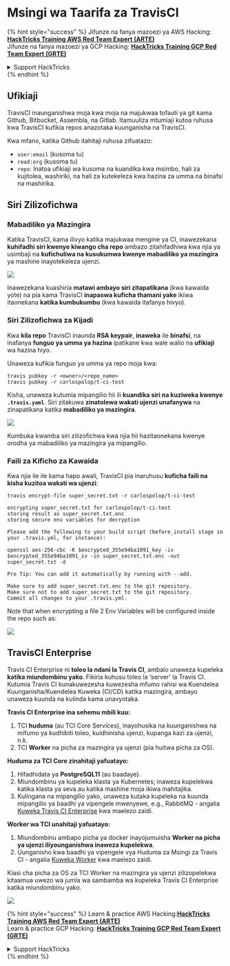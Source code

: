 # Msingi wa Taarifa za TravisCI

{% hint style="success" %}
Jifunze na fanya mazoezi ya AWS Hacking:<img src="../../.gitbook/assets/image (1) (1) (1).png" alt="" data-size="line">[**HackTricks Training AWS Red Team Expert (ARTE)**](https://training.hacktricks.xyz/courses/arte)<img src="../../.gitbook/assets/image (1) (1) (1).png" alt="" data-size="line">\
Jifunze na fanya mazoezi ya GCP Hacking: <img src="../../.gitbook/assets/image (2).png" alt="" data-size="line">[**HackTricks Training GCP Red Team Expert (GRTE)**<img src="../../.gitbook/assets/image (2).png" alt="" data-size="line">](https://training.hacktricks.xyz/courses/grte)

<details>

<summary>Support HackTricks</summary>

* Angalia [**mpango wa usajili**](https://github.com/sponsors/carlospolop)!
* **Jiunge na** 💬 [**kikundi cha Discord**](https://discord.gg/hRep4RUj7f) au [**kikundi cha telegram**](https://t.me/peass) au **fuata** sisi kwenye **Twitter** 🐦 [**@hacktricks\_live**](https://twitter.com/hacktricks_live)**.**
* **Shiriki mbinu za hacking kwa kuwasilisha PRs kwa** [**HackTricks**](https://github.com/carlospolop/hacktricks) na [**HackTricks Cloud**](https://github.com/carlospolop/hacktricks-cloud) repos za github.

</details>
{% endhint %}

## Ufikiaji

TravisCI inaunganishwa moja kwa moja na majukwaa tofauti ya git kama Github, Bitbucket, Assembla, na Gitlab. Itamuuliza mtumiaji kutoa ruhusa kwa TravisCI kufikia repos anazotaka kuunganisha na TravisCI.

Kwa mfano, katika Github itahitaji ruhusa zifuatazo:

* `user:email` (kusoma tu)
* `read:org` (kusoma tu)
* `repo`: Inatoa ufikiaji wa kusoma na kuandika kwa msimbo, hali za kujitolea, washiriki, na hali za kutekeleza kwa hazina za umma na binafsi na mashirika.

## Siri Zilizofichwa

### Mabadiliko ya Mazingira

Katika TravisCI, kama ilivyo katika majukwaa mengine ya CI, inawezekana **kuhifadhi siri kwenye kiwango cha repo** ambazo zitahifadhiwa kwa njia ya usimbaji na **kufichuliwa na kusukumwa kwenye mabadiliko ya mazingira** ya mashine inayotekeleza ujenzi.

![](<../../.gitbook/assets/image (203).png>)

Inawezekana kuashiria **matawi ambayo siri zitapatikana** (kwa kawaida yote) na pia kama TravisCI **inapaswa kuficha thamani yake** ikiwa itaonekana **katika kumbukumbu** (kwa kawaida itafanya hivyo).

### Siri Zilizofichwa za Kijadi

Kwa **kila repo** TravisCI inaunda **RSA keypair**, **inaweka** ile **binafsi**, na inafanya **funguo ya umma ya hazina** ipatikane kwa wale walio na **ufikiaji** wa hazina hiyo.

Unaweza kufikia funguo ya umma ya repo moja kwa:
```
travis pubkey -r <owner>/<repo_name>
travis pubkey -r carlospolop/t-ci-test
```
Kisha, unaweza kutumia mipangilio hii ili **kuandika siri na kuziweka kwenye `.travis.yaml`**. Siri zitakuwa **zinatolewa wakati ujenzi unafanywa** na zinapatikana katika **mabadiliko ya mazingira**.

![](<../../.gitbook/assets/image (139).png>)

Kumbuka kwamba siri zilizofichwa kwa njia hii hazitaonekana kwenye orodha ya mabadiliko ya mazingira ya mipangilio.

### Faili za Kificho za Kawaida

Kwa njia ile ile kama hapo awali, TravisCI pia inaruhusu **kuficha faili na kisha kuzitoa wakati wa ujenzi**:
```
travis encrypt-file super_secret.txt -r carlospolop/t-ci-test

encrypting super_secret.txt for carlospolop/t-ci-test
storing result as super_secret.txt.enc
storing secure env variables for decryption

Please add the following to your build script (before_install stage in your .travis.yml, for instance):

openssl aes-256-cbc -K $encrypted_355e94ba1091_key -iv $encrypted_355e94ba1091_iv -in super_secret.txt.enc -out super_secret.txt -d

Pro Tip: You can add it automatically by running with --add.

Make sure to add super_secret.txt.enc to the git repository.
Make sure not to add super_secret.txt to the git repository.
Commit all changes to your .travis.yml.
```
Note that when encrypting a file 2 Env Variables will be configured inside the repo such as:

![](<../../.gitbook/assets/image (170).png>)

## TravisCI Enterprise

Travis CI Enterprise ni **toleo la ndani la Travis CI**, ambalo unaweza kupeleka **katika miundombinu yako**. Fikiria kuhusu toleo la ‘server’ la Travis CI. Kutumia Travis CI kunakuwezesha kuwezesha mfumo rahisi wa Kuendelea Kuunganisha/Kuendelea Kuweka (CI/CD) katika mazingira, ambayo unaweza kuunda na kulinda kama unavyotaka.

**Travis CI Enterprise ina sehemu mbili kuu:**

1. TCI **huduma** (au TCI Core Services), inayohusika na kuunganishwa na mifumo ya kudhibiti toleo, kuidhinisha ujenzi, kupanga kazi za ujenzi, n.k.
2. TCI **Worker** na picha za mazingira ya ujenzi (pia huitwa picha za OS).

**Huduma za TCI Core zinahitaji yafuatayo:**

1. Hifadhidata ya **PostgreSQL11** (au baadaye).
2. Miundombinu ya kupeleka klasta ya Kubernetes; inaweza kupelekwa katika klasta ya seva au katika mashine moja ikiwa inahitajika.
3. Kulingana na mipangilio yako, unaweza kutaka kupeleka na kuunda mipangilio ya baadhi ya vipengele mwenyewe, e.g., RabbitMQ - angalia [Kuweka Travis CI Enterprise](https://docs.travis-ci.com/user/enterprise/tcie-3.x-setting-up-travis-ci-enterprise/) kwa maelezo zaidi.

**Worker wa TCI unahitaji yafuatayo:**

1. Miundombinu ambapo picha ya docker inayojumuisha **Worker na picha ya ujenzi iliyounganishwa inaweza kupelekwa**.
2. Uunganisho kwa baadhi ya vipengele vya Huduma za Msingi za Travis CI - angalia [Kuweka Worker](https://docs.travis-ci.com/user/enterprise/setting-up-worker/) kwa maelezo zaidi.

Kiasi cha picha za OS za TCI Worker na mazingira ya ujenzi zilizopelekwa kitaamua uwezo wa jumla wa sambamba wa kupeleka Travis CI Enterprise katika miundombinu yako.

![](<../../.gitbook/assets/image (199).png>)

{% hint style="success" %}
Learn & practice AWS Hacking:<img src="../../.gitbook/assets/image (1) (1) (1).png" alt="" data-size="line">[**HackTricks Training AWS Red Team Expert (ARTE)**](https://training.hacktricks.xyz/courses/arte)<img src="../../.gitbook/assets/image (1) (1) (1).png" alt="" data-size="line">\
Learn & practice GCP Hacking: <img src="../../.gitbook/assets/image (2).png" alt="" data-size="line">[**HackTricks Training GCP Red Team Expert (GRTE)**<img src="../../.gitbook/assets/image (2).png" alt="" data-size="line">](https://training.hacktricks.xyz/courses/grte)

<details>

<summary>Support HackTricks</summary>

* Check the [**subscription plans**](https://github.com/sponsors/carlospolop)!
* **Join the** 💬 [**Discord group**](https://discord.gg/hRep4RUj7f) or the [**telegram group**](https://t.me/peass) or **follow** us on **Twitter** 🐦 [**@hacktricks\_live**](https://twitter.com/hacktricks_live)**.**
* **Share hacking tricks by submitting PRs to the** [**HackTricks**](https://github.com/carlospolop/hacktricks) and [**HackTricks Cloud**](https://github.com/carlospolop/hacktricks-cloud) github repos.

</details>
{% endhint %}
